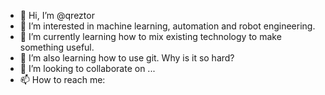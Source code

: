 - 👋 Hi, I’m @qreztor
- 👀 I’m interested in machine learning, automation and robot engineering.
- 🌱 I’m currently learning how to mix existing technology to make something useful.
- 🌱 I’m also learning how to use git. Why is it so hard?
- 💞️ I’m looking to collaborate on ...
- 📫 How to reach me: 

<!---
qreztor/qreztor is a ✨ special ✨ repository because its `README.md` (this file) appears on your GitHub profile.
You can click the Preview link to take a look at your changes.
--->
